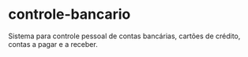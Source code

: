 # controle-bancario
Sistema para controle pessoal de contas bancárias, cartões de crédito, contas a pagar e a receber.

